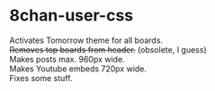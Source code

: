 # 8chan-user-css
Activates Tomorrow theme for all boards.  
~~Removes top boards from header.~~ (obsolete, I guess)  
Makes posts max. 960px wide.  
Makes Youtube embeds 720px wide.  
Fixes some stuff.  
